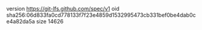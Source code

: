 version https://git-lfs.github.com/spec/v1
oid sha256:06d833fa0cd778133f7f23e4859d1532995473cb331bef0be4dab0ce4a82da5a
size 14626
